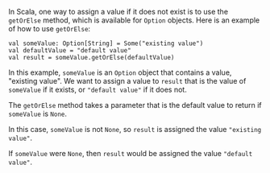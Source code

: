 In Scala, one way to assign a value if it does not exist is to use the `getOrElse` method, which is available for `Option` objects. Here is an example of how to use `getOrElse`:

```
val someValue: Option[String] = Some("existing value")
val defaultValue = "default value"
val result = someValue.getOrElse(defaultValue)
```

In this example, `someValue` is an `Option` object that contains a value, "existing value". We want to assign a value to `result` that is the value of `someValue` if it exists, or `"default value"` if it does not. 

The `getOrElse` method takes a parameter that is the default value to return if `someValue` is `None`. 

In this case, `someValue` is not `None`, so `result` is assigned the value `"existing value"`. 

If `someValue` were `None`, then `result` would be assigned the value `"default value"`.